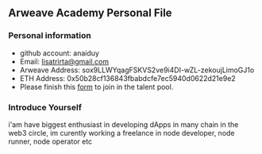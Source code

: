 ## Arweave Academy Personal File

### Personal information

- github account: anaiduy
- Email: lisatrirta@gmail.com
- Arweave Address: sox9LLWYqagFSKVS2ve9i4DI-wZL-zekoujLimoGJ1o
- ETH Address: 0x50b28cf136843fbabdcfe7ec5940d0622d21e9e2
- Please finish this [form](https://docs.google.com/forms/d/e/1FAIpQLSfWA5fIIcBgmRppm3jNz5vmf9Mai_QMVil-2pO4r7YKn_Zhtw/viewform?usp=sf_link) to join in the talent pool.

### Introduce Yourself
 i'am have biggest enthusiast in developing dApps in many chain in the web3 circle, im curently working a freelance in node developer, node runner, node operator etc
